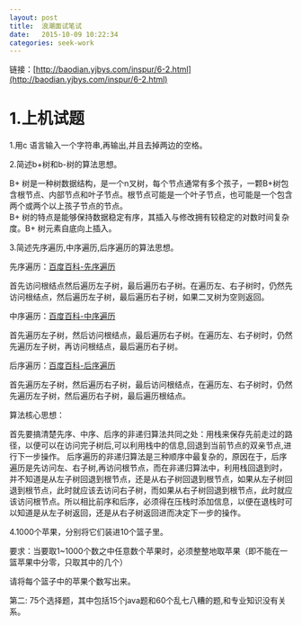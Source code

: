 ```yaml
---
layout: post
title:  浪潮面试笔试
date:   2015-10-09 10:22:34
categories: seek-work
---
```

链接：[http://baodian.yjbys.com/inspur/6-2.html](http://baodian.yjbys.com/inspur/6-2.html)
# 1.上机试题 #
1.用c 语言输入一个字符串,再输出,并且去掉两边的空格。


2.简述b+树和b-树的算法思想。

B+ 树是一种树数据结构，是一个n叉树，每个节点通常有多个孩子，一颗B+树包含根节点、内部节点和叶子节点。根节点可能是一个叶子节点，也可能是一个包含两个或两个以上孩子节点的节点。<br>
B+ 树的特点是能够保持数据稳定有序，其插入与修改拥有较稳定的对数时间复杂度。B+ 树元素自底向上插入。


3.简述先序遍历,中序遍历,后序遍历的算法思想。

先序遍历：[百度百科-先序遍历](http://baike.baidu.com/link?url=-zY-vQfup8lfV5rQ9FVNTNsOVDpOYD0Q3hQ3p0LvBolayUwnwxH0xqKtN3V671fWnilsyh_OyBe8OR_g7KTgSa)

首先访问根结点然后遍历左子树，最后遍历右子树。在遍历左、右子树时，仍然先访问根结点，然后遍历左子树，最后遍历右子树，如果二叉树为空则返回。

中序遍历：[百度百科-中序遍历](http://baike.baidu.com/link?url=zvY99E5DTuibEfqMRdCLZxZLQyQe0GevVw6PBcngDnrYfyXNod3ny5xXdDsWNIPANL5Q9IsSya-0RxvnLDQUAq)

首先遍历左子树，然后访问根结点，最后遍历右子树。在遍历左、右子树时，仍然先遍历左子树，再访问根结点，最后遍历右子树。

后序遍历：[百度百科-后序遍历](http://baike.baidu.com/link?url=SfHHT2NDlLxcpJGAMtYyhS623aJpilcI_l8q3u9WA_ACSs63HH92liPaGcccEEFdy0vAg5G4X4Ypl1nP67Syva)

首先遍历左子树，然后遍历右子树，最后访问根结点，在遍历左、右子树时，仍然先遍历左子树，然后遍历右子树，最后遍历根结点。

算法核心思想：

首先要搞清楚先序、中序、后序的非递归算法共同之处：用栈来保存先前走过的路径，以便可以在访问完子树后,可以利用栈中的信息,回退到当前节点的双亲节点,进行下一步操作。
后序遍历的非递归算法是三种顺序中最复杂的，原因在于，后序遍历是先访问左、右子树,再访问根节点，而在非递归算法中，利用栈回退到时，并不知道是从左子树回退到根节点，还是从右子树回退到根节点，如果从左子树回退到根节点，此时就应该去访问右子树，而如果从右子树回退到根节点，此时就应该访问根节点。所以相比前序和后序，必须得在压栈时添加信息，以便在退栈时可以知道是从左子树返回，还是从右子树返回进而决定下一步的操作。

4.1000个苹果，分别将它们装进10个篮子里。 

要求：当要取1~1000个数之中任意数个苹果时，必须整整地取苹果（即不能在一篮苹果中分零，只取其中的几个）

请将每个篮子中的苹果个数写出来。

第二:
75个选择题，其中包括15个java题和60个乱七八糟的题,和专业知识没有关系。
